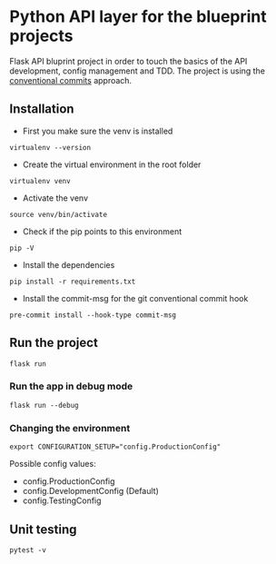 # Python API layer for the blueprint projects
Flask API bluprint project in order to touch the basics of the API development, config management and TDD. The project is using the [conventional commits](https://www.conventionalcommits.org/en/v1.0.0/) approach.

## Installation
- First you make sure the venv is installed
```
virtualenv --version
```
- Create the virtual environment in the root folder
```
virtualenv venv
```
- Activate the venv
```
source venv/bin/activate
```
- Check if the pip points to this environment
```
pip -V
```
- Install the dependencies
```
pip install -r requirements.txt
```
- Install the commit-msg for the git conventional commit hook
```
pre-commit install --hook-type commit-msg
```
## Run the project
```
flask run
```

### Run the app in debug mode
```
flask run --debug
```

### Changing the environment
```
export CONFIGURATION_SETUP="config.ProductionConfig"
```
Possible config values:
- config.ProductionConfig
- config.DevelopmentConfig (Default)
- config.TestingConfig

## Unit testing
```
pytest -v
```
